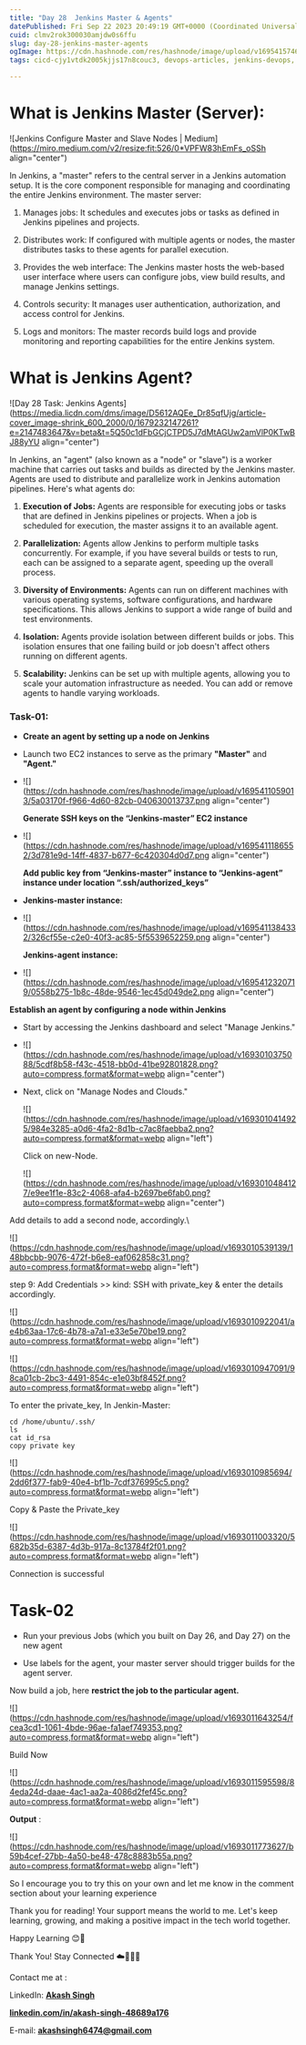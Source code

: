 ```yaml
---
title: "Day 28  Jenkins Master & Agents"
datePublished: Fri Sep 22 2023 20:49:19 GMT+0000 (Coordinated Universal Time)
cuid: clmv2rok300030amjdw0s6ffu
slug: day-28-jenkins-master-agents
ogImage: https://cdn.hashnode.com/res/hashnode/image/upload/v1695415746886/e66ef728-d1a3-4691-a8ab-557c290b74f6.png
tags: cicd-cjy1vtdk2005kjjs17n8couc3, devops-articles, jenkins-devops, 90daysofdevops

---
```


# What is Jenkins Master (Server):

![Jenkins Configure Master and Slave Nodes | Medium](https://miro.medium.com/v2/resize:fit:526/0*VPFW83hEmFs_oSSh align="center")

In Jenkins, a "master" refers to the central server in a Jenkins automation setup. It is the core component responsible for managing and coordinating the entire Jenkins environment. The master server:

1. Manages jobs: It schedules and executes jobs or tasks as defined in Jenkins pipelines and projects.
    
2. Distributes work: If configured with multiple agents or nodes, the master distributes tasks to these agents for parallel execution.
    
3. Provides the web interface: The Jenkins master hosts the web-based user interface where users can configure jobs, view build results, and manage Jenkins settings.
    
4. Controls security: It manages user authentication, authorization, and access control for Jenkins.
    
5. Logs and monitors: The master records build logs and provide monitoring and reporting capabilities for the entire Jenkins system.
    

# What is Jenkins Agent?

![Day 28 Task: Jenkins Agents](https://media.licdn.com/dms/image/D5612AQEe_Dr85qfUjg/article-cover_image-shrink_600_2000/0/1679232147261?e=2147483647&v=beta&t=5Q50c1dFbGCjCTPD5J7dMtAGUw2amVlP0KTwBJ88yYU align="center")

In Jenkins, an "agent" (also known as a "node" or "slave") is a worker machine that carries out tasks and builds as directed by the Jenkins master. Agents are used to distribute and parallelize work in Jenkins automation pipelines. Here's what agents do:

1. **Execution of Jobs:** Agents are responsible for executing jobs or tasks that are defined in Jenkins pipelines or projects. When a job is scheduled for execution, the master assigns it to an available agent.
    
2. **Parallelization:** Agents allow Jenkins to perform multiple tasks concurrently. For example, if you have several builds or tests to run, each can be assigned to a separate agent, speeding up the overall process.
    
3. **Diversity of Environments:** Agents can run on different machines with various operating systems, software configurations, and hardware specifications. This allows Jenkins to support a wide range of build and test environments.
    
4. **Isolation:** Agents provide isolation between different builds or jobs. This isolation ensures that one failing build or job doesn't affect others running on different agents.
    
5. **Scalability:** Jenkins can be set up with multiple agents, allowing you to scale your automation infrastructure as needed. You can add or remove agents to handle varying workloads.
    

### **Task-01:**

* **Create an agent by setting up a node on Jenkins**
    
* Launch two EC2 instances to serve as the primary **"Master"** and **"Agent."**
    
* ![](https://cdn.hashnode.com/res/hashnode/image/upload/v1695411059013/5a03170f-f966-4d60-82cb-040630013737.png align="center")
    
    **Generate SSH keys on the “Jenkins-master” EC2 instance**
    
* ![](https://cdn.hashnode.com/res/hashnode/image/upload/v1695411186552/3d781e9d-14ff-4837-b677-6c420304d0d7.png align="center")
    
    **Add public key from “Jenkins-master” instance to “Jenkins-agent” instance under location “.ssh/authorized\_keys”**
    
* **Jenkins-master instance:**
    
* ![](https://cdn.hashnode.com/res/hashnode/image/upload/v1695411384332/326cf55e-c2e0-40f3-ac85-5f5539652259.png align="center")
    
    **Jenkins-agent instance:**
    
* ![](https://cdn.hashnode.com/res/hashnode/image/upload/v1695412320719/0558b275-1b8c-48de-9546-1ec45d049de2.png align="center")
    

**Establish an agent by configuring a node within Jenkins**

* Start by accessing the Jenkins dashboard and select "Manage Jenkins."
    
* ![](https://cdn.hashnode.com/res/hashnode/image/upload/v1693010375088/5cdf8b58-f43c-4518-bb0d-41be92801828.png?auto=compress,format&format=webp align="center")
    
* Next, click on "Manage Nodes and Clouds."
    
    ![](https://cdn.hashnode.com/res/hashnode/image/upload/v1693010414925/984e3285-a0d6-4fa2-8d1b-c7ac8faebba2.png?auto=compress,format&format=webp align="left")
    
    Click on new-Node.
    
    ![](https://cdn.hashnode.com/res/hashnode/image/upload/v1693010484127/e9ee1f1e-83c2-4068-afa4-b2697be6fab0.png?auto=compress,format&format=webp align="center")
    

Add details to add a second node, accordingly.\\

![](https://cdn.hashnode.com/res/hashnode/image/upload/v1693010539139/148bbcbb-9076-472f-b6e8-eaf062858c31.png?auto=compress,format&format=webp align="left")

step 9: Add Credentials &gt;&gt; kind: SSH with private\_key & enter the details accordingly.

![](https://cdn.hashnode.com/res/hashnode/image/upload/v1693010922041/ae4b63aa-17c6-4b78-a7a1-e33e5e70be19.png?auto=compress,format&format=webp align="left")

![](https://cdn.hashnode.com/res/hashnode/image/upload/v1693010947091/98ca01cb-2bc3-4491-854c-e1e03bf8452f.png?auto=compress,format&format=webp align="left")

To enter the private\_key, In Jenkin-Master:

```plaintext
cd /home/ubuntu/.ssh/
ls
cat id_rsa
copy private key
```

![](https://cdn.hashnode.com/res/hashnode/image/upload/v1693010985694/2dd6f377-fab9-40e4-bf1b-7cdf376995c5.png?auto=compress,format&format=webp align="left")

Copy & Paste the Private\_key

![](https://cdn.hashnode.com/res/hashnode/image/upload/v1693011003320/5682b35d-6387-4d3b-917a-8c13784f2f01.png?auto=compress,format&format=webp align="left")

Connection is successful

# **Task-02**

* Run your previous Jobs (which you built on Day 26, and Day 27) on the new agent
    
* Use labels for the agent, your master server should trigger builds for the agent server.
    

Now build a job, here **restrict the job to the particular agent.**

![](https://cdn.hashnode.com/res/hashnode/image/upload/v1693011643254/fcea3cd1-1061-4bde-96ae-fa1aef749353.png?auto=compress,format&format=webp align="left")

Build Now

![](https://cdn.hashnode.com/res/hashnode/image/upload/v1693011595598/84eda24d-daae-4ac1-aa2a-4086d2fef45c.png?auto=compress,format&format=webp align="left")

**Output** :

![](https://cdn.hashnode.com/res/hashnode/image/upload/v1693011773627/b59b4cef-27bb-4a50-be48-478c8883b55a.png?auto=compress,format&format=webp align="left")

So I encourage you to try this on your own and let me know in the comment section about your learning experience

Thank you for reading! Your support means the world to me. Let's keep learning, growing, and making a positive impact in the tech world together.

Happy Learning 😊🙌

Thank You! Stay Connected ☁️👩‍💻🌈

Contact me at :

LinkedIn: [**Akash Singh**](https://in.linkedin.com/in/akash-singh-70o?trk=profile-badge)

[**linkedin.com/in/akash-singh-48689a176**](http://linkedin.com/in/akash-singh-48689a176)

E-mail: [**akashsingh6474@gmail.com**](mailto:akashsingh6474@gmail.com)